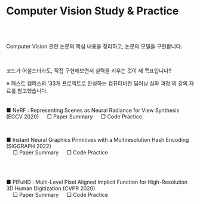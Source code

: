 # Computer Vision Study & Practice
</br>
</br>

  Computer Vision 관련 논문의 핵심 내용을 정리하고, 논문의 모델을 구현합니다.

</br>

 코드가 어설프더라도, 직접 구현해보면서 실력을 키우는 것이 제 목표입니다!!
</br>

 ※ 패스트 캠퍼스의 '33개 프로젝트로 완성하는 컴퓨터비전 딥러닝 심화 과정'의 강의 자료를 참고했습니다.
 </br>
 </br>
 </br>
  ■ NeRF : Representing Scenes as Neural Radiance for View Synthesis (ECCV 2020)
  &emsp;  □ Paper Summary
  &emsp; □ Code Practice

</br>

■ Instant Neural Graphics Primitives with a Multiresolution Hash Encoding (SIGGRAPH 2022) </br>
&emsp; □ Paper Summary
&emsp; □ Code Practice

</br>
</br>

■ PIFuHD : Multi-Level Pixel Aligned Implicit Function for High-Resolution 3D Human Digitization (CVPR 2020)</br>
&emsp; □ Paper Summary
&emsp; □ Code Practice

